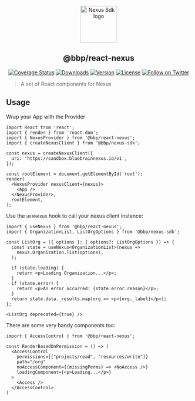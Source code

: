 <p align="center"><a href="https://github.com/BlueBrain/nexus-sdk-js" target="_blank" rel="noopener noreferrer"><img width="100" src="https://raw.githubusercontent.com/BlueBrain/nexus-webapp-commons/HEAD/nexus-js-logo.png" alt="Nexus Sdk logo"></a></p>

<h2 align="center">@bbp/react-nexus</h2>

<p align="center">
  <a href="https://codecov.io/gh/BlueBrain/nexus-sdk-js"><img src="https://codecov.io/gh/BlueBrain/nexus-sdk-js/branch/master/graph/badge.svg" alt="Coverage Status"></a>
  <a href="https://npmcharts.com/compare/@bbp/react-nexus?minimal=true"><img src="https://img.shields.io/npm/dm/@bbp/react-nexus.svg" alt="Downloads"></a>
  <a href="https://www.npmjs.com/package/@bbp/react-nexus"><img src="https://img.shields.io/npm/v/@bbp/nexus-sdk.svg" alt="Version"></a>
  <a href="https://www.npmjs.com/package/@bbp/react-nexus"><img src="https://img.shields.io/npm/l/@bbp/react-nexus.svg" alt="License"></a>
 <a href="https://twitter.com/intent/follow?screen_name=bluebrainnexus"><img alt="Follow on Twitter" src="https://img.shields.io/twitter/follow/bluebrainnexus.svg?style=social&label=Follow"></a>
</p>

> A set of React components for Nexus

## Usage

Wrap your App with the Provider

```tsx
import React from 'react';
import { render } from 'react-dom';
import { NexusProvider } from '@bbp/react-nexus';
import { createNexusClient } from '@bbp/nexus-sdk';

const nexus = createNexusClient({
  uri: 'https://sandbox.bluebrainnexus.io/v1',
});

const rootElement = document.getElementById('root');
render(
  <NexusProvider nexusClient={nexus}>
    <App />
  </NexusProvider>,
  rootElement,
);
```

Use the `useNexus` hook to call your nexus client instance:

```tsx
import { useNexus } from '@bbp/react-nexus';
import { OrganizationList, ListOrgOptions } from '@bbp/nexus-sdk';

const ListOrg = ({ options }: { options?: ListOrgOptions }) => {
  const state = useNexus<OrganizationList>(nexus =>
    nexus.Organization.list(options),
  );

  if (state.loading) {
    return <p>Loading Organization...</p>;
  }
  if (state.error) {
    return <p>An error occurred: {state.error.reason}</p>;
  }
  return state.data._results.map(org => <p>{org._label}</p>);
};

<ListOrg deprecated={true} />
```

There are some very handy components too:

```tsx
import { AccessControl } from '@bbp/react-nexus';

const RenderBasedOnPermission = () => (
  <AccessControl
    permissions={["projects/read", "resources/write"]}
    path="/org"
    noAccessComponent={(missingPerms) => <NoAccess />}
    loadingComponent={<p>Loading...</p>}
  >
    <Access />
  </AccessControl>
)
```

